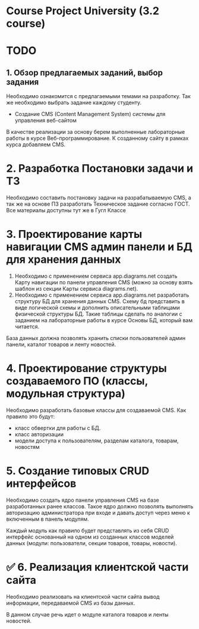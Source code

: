 # Course Project University (3.2 course)
# TODO

## 1. Обзор предлагаемых заданий, выбор задания
Необходимо ознакомится с предлагаемыми темами на разработку. Так же необходимо выбрать задание каждому студенту.
- Создание CMS (Content Management System) системы для управления веб-сайтом

В качестве реализации за основу берем выполненные лабораторные работы в курсе Веб-программирование. К созданному сайту в рамках курса добавляем CMS.

# 2. Разработка Постановки задачи и ТЗ
Необходимо составить постановку задачи на разрабатываемую CMS, а так же на основе ПЗ разработать Техническое задание согласно ГОСТ. Все материалы доступны тут же в Гугл Классе

# 3. Проектирование карты навигации CMS админ панели и БД для хранения данных
1. Необходимо с применением сервиса app.diagrams.net создать Карту навигации по панели управления CMS (можно за основу взять шаблон из секции Карты сервиса diagrams.net).
2. Необходимо с применением сервиса app.diagrams.net разработать структуру БД для хранения данных CMS. Схему бд представить в виде логической схемы и дополнить описательными таблицами физической структуры БД. Такие таблицы сделать по аналогии с заданием на лабораторные работы в курсе Основы БД, который вам читается.

База данных должна позволять хранить списки пользователей админ панели, каталог товаров и ленту новостей.

# 4. Проектирование структуры создаваемого ПО (классы, модульная структура)
Необходимо разработать базовые классы для создаваемой CMS. Как правило это будут:
- класс обвертки для работы с БД.
- класс авторизации
- модели доступа к пользователям, разделам каталога, товарам, новостям

# 5. Создание типовых CRUD интерфейсов
Необходимо создать ядро панели управления CMS на базе разработанных ранее классов. Такое ядро должно позволять выполнять авторизацию администратора при входе и давать доступ через меню к включенным в панель модулям.

Каждый модуль как правило будет представлять из себя CRUD интерфейс основанный на одном из созданных классов моделей данных (модули: пользователи, секции товаров, товары, новости).

# ✅ 6. Реализация клиентской части сайта
Необходимо реализовать на клиентской части сайта вывод информации, передаваемой CMS из базы данных.

В данном случае речь идет о модуле каталога товаров и ленты новостей.
